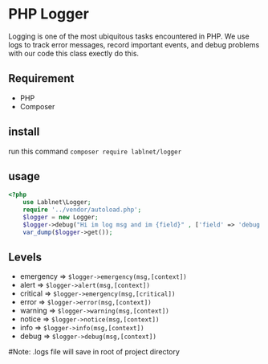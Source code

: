 # PHP Logger

Logging is one of the most ubiquitous tasks encountered in PHP. We use logs to track error messages, record important events, and debug problems with our code this class exectly do this.

## Requirement

- PHP
- Composer

## install
run this command
``` composer require lablnet/logger ```

## usage

```php
<?php 
	use Lablnet\Logger;
	require '../vendor/autoload.php';
	$logger = new Logger;
	$logger->debug("Hi im log msg and im {field}" , ['field' => 'debug']);
	var_dump($logger->get());
```    

## Levels
- emergency => ```$logger->emergency(msg,[context])```
- alert => ```$logger->alert(msg,[context])```
- critical => ```$logger->emergency(msg,[critical])```
- error => ```$logger->error(msg,[context])```
- warning => ```$logger->warning(msg,[context])```
- notice => ```$logger->notice(msg,[context])```
- info => ```$logger->info(msg,[context])```
- debug => ```$logger->debug(msg,[context])```

#Note: .logs file will save in root of project directory 
